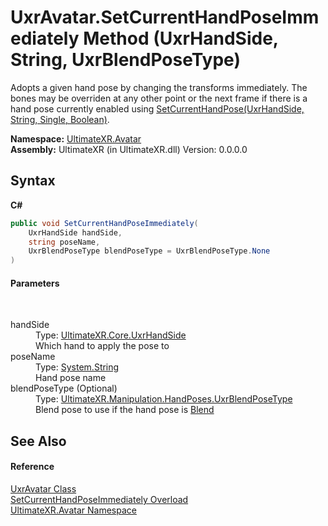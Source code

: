 # UxrAvatar.SetCurrentHandPoseImmediately Method (UxrHandSide, String, UxrBlendPoseType)
 

Adopts a given hand pose by changing the transforms immediately. The bones may be overriden at any other point or the next frame if there is a hand pose currently enabled using <a href="M_UltimateXR_Avatar_UxrAvatar_SetCurrentHandPose">SetCurrentHandPose(UxrHandSide, String, Single, Boolean)</a>.

**Namespace:**&nbsp;<a href="N_UltimateXR_Avatar">UltimateXR.Avatar</a><br />**Assembly:**&nbsp;UltimateXR (in UltimateXR.dll) Version: 0.0.0.0

## Syntax

**C#**<br />
``` C#
public void SetCurrentHandPoseImmediately(
	UxrHandSide handSide,
	string poseName,
	UxrBlendPoseType blendPoseType = UxrBlendPoseType.None
)
```


#### Parameters
&nbsp;<dl><dt>handSide</dt><dd>Type: <a href="T_UltimateXR_Core_UxrHandSide">UltimateXR.Core.UxrHandSide</a><br />Which hand to apply the pose to</dd><dt>poseName</dt><dd>Type: <a href="https://docs.microsoft.com/dotnet/api/system.string" target="_blank" rel="noopener noreferrer">System.String</a><br />Hand pose name</dd><dt>blendPoseType (Optional)</dt><dd>Type: <a href="T_UltimateXR_Manipulation_HandPoses_UxrBlendPoseType">UltimateXR.Manipulation.HandPoses.UxrBlendPoseType</a><br />Blend pose to use if the hand pose is <a href="T_UltimateXR_Manipulation_HandPoses_UxrHandPoseType">Blend</a></dd></dl>

## See Also


#### Reference
<a href="T_UltimateXR_Avatar_UxrAvatar">UxrAvatar Class</a><br /><a href="Overload_UltimateXR_Avatar_UxrAvatar_SetCurrentHandPoseImmediately">SetCurrentHandPoseImmediately Overload</a><br /><a href="N_UltimateXR_Avatar">UltimateXR.Avatar Namespace</a><br />